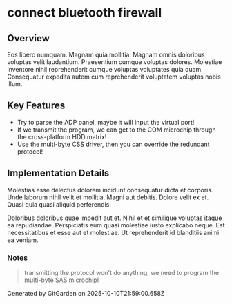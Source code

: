# connect bluetooth firewall

## Overview
Eos libero numquam. Magnam quia mollitia. Magnam omnis doloribus voluptas velit laudantium. Praesentium cumque voluptas dolores. Molestiae inventore nihil reprehenderit cumque voluptas voluptates quia quam. Consequatur expedita autem cum reprehenderit voluptatem voluptas nobis illum.

## Key Features
- Try to parse the ADP panel, maybe it will input the virtual port!
- If we transmit the program, we can get to the COM microchip through the cross-platform HDD matrix!
- Use the multi-byte CSS driver, then you can override the redundant protocol!

## Implementation Details
Molestias esse delectus dolorem incidunt consequatur dicta et corporis. Unde laborum nihil velit et mollitia. Magni aut debitis. Dolore velit ex et. Quasi quia quasi aliquid perferendis.
 Doloribus doloribus quae impedit aut et. Nihil et et similique voluptas itaque ea repudiandae. Perspiciatis eum quasi molestiae iusto explicabo neque. Est necessitatibus et esse aut et molestiae. Ut reprehenderit id blanditiis animi ea veniam.

### Notes
> transmitting the protocol won't do anything, we need to program the multi-byte SAS microchip!

Generated by GitGarden on 2025-10-10T21:59:00.658Z